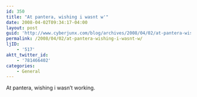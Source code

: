 ```yaml
---
id: 350
title: "At pantera, wishing i wasnt w'"
date: 2008-04-02T09:34:17-04:00
layout: post
guid: 'http://www.cyberjunx.com/blog/archives/2008/04/02/at-pantera-wishing-i-wasnt-w/'
permalink: /2008/04/02/at-pantera-wishing-i-wasnt-w/
ljID:
    - '517'
aktt_twitter_id:
    - '781466402'
categories:
    - General
---
```


At pantera, wishing i wasn’t working.